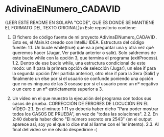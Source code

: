 # AdivinaElNumero_CADAVID
(LEER ESTE README EN SOLAPA "CODE", QUE ES DONDE SE MANTIENE EL FORMATO DEL TEXTO ORIGINAL)\n
Este repositorio contiene:

1. El fichero de código fuente de mi proyecto AdivinaElNumero_CADAVID . Esto es, el Main.kt creado con IntelliJ IDEA.
   Estructura del código fuente:
   1.1. Un bucle while(true) que va a preguntar una y otra vez qué queremos hacer (Jugar, Ver partida anterior o salir). Solo saldremos de este bucle while con la opción 3, que termina el programa (exitProcess).
   1.2. Dentro de ese bucle while, una estructura condicional de este modo: un if para la primera opción de selección (Jugar), un else if para la segunda opción (Ver partida anterior), otro else if para la 3era (Salir) y finalmente un else por si el usuario se confunde poniendo una opción que no es ninguna de las 3 osease por si el usuario pone un nº negativo o un cero o un nº estrictamente superior a 3.
   
2. Un vídeo en el que muestro la ejecución del programa con todos sus casos de prueba.
  CORRECCIÓN DE ERRORES DE LOCUCIÓN EN EL VÍDEO:
   2.1. En el minuto 1:11 yo debería haber dicho "Para poder mostrar todos los CASOS DE PRUEBA", en vez de "todas las soluciones".
   2.2. En 2:40 debería haber dicho "El número secreto era 2543" (en el output aparece así, soy yo el que lo dice mal al liarme con el 1er intento).
   2.3. Al final del vídeo se me olvidó despedirme :(
